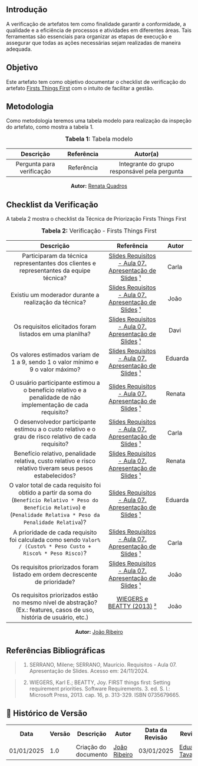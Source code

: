 ## Introdução
A verificação de artefatos tem como finalidade garantir a conformidade, a qualidade e a eficiência de processos e atividades em diferentes áreas. Tais ferramentas são essenciais para organizar as etapas de execução e assegurar que todas as ações necessárias sejam realizadas de maneira adequada. 

## Objetivo
Este artefato tem como objetivo documentar o checklist de verificação do artefato [Firsts Things First](../../PerfilUsuario/TecnicasPrior/FirstThingsFirst.md) com o intuito de facilitar a gestão.

## Metodologia
Como metodologia teremos uma tabela modelo para realização da inspeção do artefato, como mostra a tabela 1. 

<center>
<font size="3"><b>Tabela 1:</b> Tabela modelo </font>

| Descrição | Referência | Autor(a) |
|:---------:|:---------:|:-----------:|
| Pergunta para verificação | Referência | Integrante do grupo responsável pela pergunta |

<p align="center"><b>Autor:</b> <a href="https://github.com/Renatinha28">Renata Quadros</a></p> 
</center>

## Checklist da Verificação
A tabela 2 mostra o checklist da Técnica de Priorização Firsts Things First

<center>
<font size="3"><b>Tabela 2:</b> Verificação - Firsts Things First </font>

|                                                                                  **Descrição**                                                                                  |                                                 **Referência**                                                 |  **Autor**   |
| :-----------------------------------------------------------------------------------------------------------------------------------------------------------------------------: | :------------------------------------------------------------------------------------------------------------: | :----------: |
|                                             Participaram da técnica representantes dos clientes e representantes da equipe técnica?                                             | [Slides Requisitos - Aula 07. Apresentação de Slides](../../assets/images/inspecao2/inspFtf1.PNG) [¹](#ref1)   |   Carla      |
|                                                              Existiu um moderador durante a realização da técnica?                                                              | [Slides Requisitos - Aula 07. Apresentação de Slides](../../assets/images/inspecao2/inspFtf1.PNG) [¹](#ref1)   |    João      |
|                                                            Os requisitos elicitados foram listados em uma planilha?                                                             | [Slides Requisitos - Aula 07. Apresentação de Slides](../../assets/images/inspecao2/inspFtf2.PNG) [¹](#ref1)   |    Davi      |
|                                                Os valores estimados variam de 1 a 9, sendo 1 o valor mínimo e 9 o valor máximo?                                                 | [Slides Requisitos - Aula 07. Apresentação de Slides](../../assets/images/inspecao2/inspFtf3.PNG) [¹](#ref1)   |   Eduarda    |
|                                  O usuário participante estimou a o benefício relativo e a penalidade de não implementação de cada requisito?                                   | [Slides Requisitos - Aula 07. Apresentação de Slides](../../assets/images/inspecao2/inspFtf3.PNG) [¹](#ref1)   |  Renata      |
|                                      O desenvolvedor participante estimou a o custo relativo e o grau de risco relativo de cada requisito?                                      | [Slides Requisitos - Aula 07. Apresentação de Slides](../../assets/images/inspecao2/inspFtf3.PNG) [¹](#ref1)   |   Carla      |
|                                   Benefício relativo, penalidade relativa, custo relativo e risco relativo tiveram seus pesos estabelecidos?                                    | [Slides Requisitos - Aula 07. Apresentação de Slides](../../assets/images/inspecao2/inspFtf4.PNG) [¹](#ref1)   |  Renata      |
| O valor total de cada requisito foi obtido a partir da soma do (``Benefício Relativo * Peso do Benefício Relativo``) e (``Penalidade Relativa * Peso da Penalidade Relativa``)? | [Slides Requisitos - Aula 07. Apresentação de Slides](../../assets/images/inspecao2/inspFtf5.PNG) [¹](#ref1)   |   Eduarda    |
|                                 A prioridade de cada requisito foi calculada como sendo `Valor% / (Custo% * Peso Custo + Risco% * Peso Risco)`?                                 | [Slides Requisitos - Aula 07. Apresentação de Slides](../../assets/images/inspecao2/inspFtf6.PNG) [¹](#ref1)   |   Carla      |
|                                                   Os requisitos priorizados foram listado em ordem decrescente de prioridade?                                                   | [Slides Requisitos - Aula 07. Apresentação de Slides](../../assets/images/inspecao2/inspFtf7.PNG) [¹](#ref1)   |    João      |
|                              Os requisitos priorizados estão no mesmo nível de abstração? (Ex.: features, casos de uso, história de usuário, etc.)                              |               [WIEGERS e BEATTY (2013)](../../assets/images/inspecao2/inspFtf8.PNG) [²](#ref2)                 |    João      |


<p align="center"><b>Autor:</b> <a href="https://github.com/Joa0V">João Ribeiro</a></p> 
</center>

## Referências Bibliográficas
> 1. <a id="ref1"></a> SERRANO, Milene; SERRANO, Maurício. Requisitos - Aula 07. Apresentação de Slides. Acesso em: 24/11/2024.

> 2. <a id="ref2"></a> WIEGERS, Karl E.; BEATTY, Joy. FIRST things first: Setting requirement priorities. Software Requirements. 3. ed. S. l.: Microsoft Press, 2013. cap. 16, p. 313-329. ISBN 0735679665.


## :round_pushpin: Histórico de Versão 

<div align="center">
    <table>
        <tr>
            <th>Data</th>
            <th>Versão</th>
            <th>Descrição</th>
            <th>Autor</th>
            <th>Data da Revisão</th>
            <th>Revisor</th>
        </tr>
        <tr>
            <td>01/01/2025</td>
            <td>1.0</td>
            <td>Criação do documento</td>
            <td><a href="https://github.com/Joa0V">João Ribeiro</a></td>
            <td>03/01/2025</td>
            <td><a href="https://github.com/erteduarda">Eduarda Tavares</a></td>
        </tr>
    </table>
</div>
